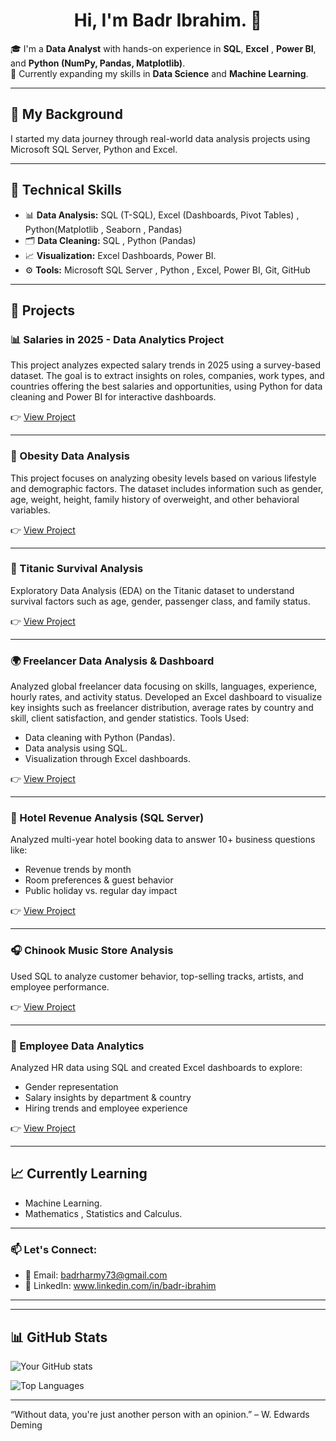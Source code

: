 <h1 align="center">Hi, I'm Badr Ibrahim. 👋</h1>

🎓 I'm a **Data Analyst** with hands-on experience in **SQL**, **Excel** , **Power BI**, and **Python (NumPy, Pandas, Matplotlib)**.  
🚀 Currently expanding my skills in **Data Science** and **Machine Learning**.

---
## 💼 My Background

I started my data journey through real-world data analysis projects using Microsoft SQL Server, Python and Excel.  

---

## 🧠 Technical Skills

- 📊 **Data Analysis:** SQL (T-SQL), Excel (Dashboards, Pivot Tables) , Python(Matplotlib , Seaborn , Pandas)
- 🗂️ **Data Cleaning:** SQL , Python (Pandas)
- 📈 **Visualization:** Excel Dashboards, Power BI.
- ⚙️ **Tools:** Microsoft SQL Server , Python , Excel, Power BI, Git, GitHub

---

## 📌 Projects

### 📊 Salaries in 2025 - Data Analytics Project
This project analyzes expected salary trends in 2025 using a survey-based dataset. The goal is to extract insights on roles, companies, work types, and countries offering the best salaries and opportunities, using Python for data cleaning and Power BI for interactive dashboards.

👉 [View Project](https://github.com/Badrharmy8/Salaries_in_2025/blob/main/README.md)

---

### 🧠 Obesity Data Analysis
This project focuses on analyzing obesity levels based on various lifestyle and demographic factors. The dataset includes information such as gender, age, weight, height, family history of overweight, and other behavioral variables.

👉 [View Project](https://github.com/Badrharmy8/Obesity_Risk_Analysis)

---

### 🚢 Titanic Survival Analysis  
Exploratory Data Analysis (EDA) on the Titanic dataset to understand survival factors such as age, gender, passenger class, and family status.

👉 [View Project](https://github.com/Badrharmy8/Titanic-Survival-Analysis)

---

### 🌍 Freelancer Data Analysis & Dashboard 
Analyzed global freelancer data focusing on skills, languages, experience, hourly rates, and activity status. 
Developed an Excel dashboard to visualize key insights such as freelancer distribution, average rates by country and skill, client satisfaction, and gender statistics.
Tools Used:
- Data cleaning with Python (Pandas).
- Data analysis using SQL.
- Visualization through Excel dashboards.

👉 [View Project](https://github.com/Badrharmy8/freelancers_analysis)

---

### 🏨 Hotel Revenue Analysis (SQL Server)
Analyzed multi-year hotel booking data to answer 10+ business questions like:
- Revenue trends by month
- Room preferences & guest behavior
- Public holiday vs. regular day impact

👉 [View Project](https://github.com/Badrharmy8/Hotel_Revenue_Analysis)

---

### 🎧 Chinook Music Store Analysis
Used SQL to analyze customer behavior, top-selling tracks, artists, and employee performance.

👉 [View Project](https://github.com/Badrharmy8/Chinook_Analysis)

---

### 💼 Employee Data Analytics
Analyzed HR data using SQL and created Excel dashboards to explore:
- Gender representation
- Salary insights by department & country
- Hiring trends and employee experience

👉 [View Project](https://github.com/Badrharmy8/Employees_Analysis)

---

## 📈 Currently Learning

- Machine Learning.
- Mathematics , Statistics and Calculus.
---

### 📫 Let's Connect:
- 📧 Email: badrharmy73@gmail.com
- 💼 LinkedIn: www.linkedin.com/in/badr-ibrahim

---
---

## 📊 GitHub Stats

![Your GitHub stats](https://github-readme-stats.vercel.app/api?username=Badrharmy8&show_icons=true&theme=tokyonight)

![Top Languages](https://github-readme-stats.vercel.app/api/top-langs/?username=Badrharmy8&layout=compact&theme=tokyonight)

---

“Without data, you're just another person with an opinion.” – W. Edwards Deming



